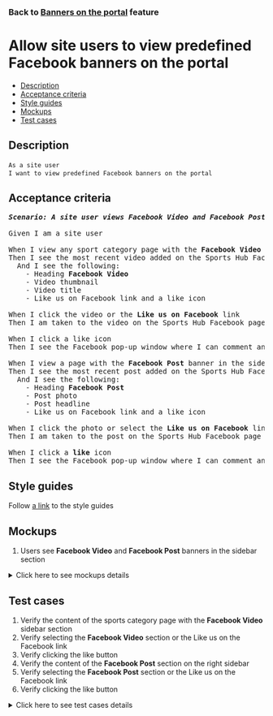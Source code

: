 ### Back to [Banners on the portal](../../README.md) feature

# Allow site users to view predefined Facebook banners on the portal

- [Description](#description)
- [Acceptance criteria](#acceptance-criteria)
- [Style guides](#style-guides)
- [Mockups](#mockups)
- [Test cases](#test-cases)

## Description

    As a site user
    I want to view predefined Facebook banners on the portal

## Acceptance criteria

<pre>
<b><i>Scenario: A site user views Facebook Video and Facebook Post banners in the sidebar section</i></b>

Given I am a site user

When I view any sport category page with the <b>Facebook Video</b> banner in the sidebar section
Then I see the most recent video added on the Sports Hub Facebook page
  And I see the following:
    - Heading <b>Facebook Video</b>
    - Video thumbnail
    - Video title
    - Like us on Facebook link and a like icon

When I click the video or the <b>Like us on Facebook</b> link
Then I am taken to the video on the Sports Hub Facebook page

When I click a like icon
Then I see the Facebook pop-up window where I can comment and like the video

When I view a page with the <b>Facebook Post</b> banner in the sidebar section
Then I see the most recent post added on the Sports Hub Facebook page
  And I see the following:
    - Heading <b>Facebook Post</b>
    - Post photo
    - Post headline
    - Like us on Facebook link and a like icon

When I click the photo or select the <b>Like us on Facebook</b> link
Then I am taken to the post on the Sports Hub Facebook page

When I click a <b>like</b> icon
Then I see the Facebook pop-up window where I can comment and like the post
</pre>

## Style guides

Follow [a link](https://www.figma.com/proto/0zkkf5WC77OSpvyD6YXpFE/Style-guides?page-id=0%3A1&node-id=19%3A5368&viewport=266%2C48%2C0.54&scaling=min-zoom&starting-point-node-id=19%3A5368) to the style guides

## Mockups

1. Users see <b>Facebook Video</b> and <b>Facebook Post</b> banners in the sidebar section

<details>
  <summary>Click here to see mockups details</summary>

**1. Users see Facebook Video and Facebook Post banners in the sidebar section:**

![Users see Facebook Video and Facebook Post banners in the sidebar section](/web_application_features/banners/images/banners_user_side.png)

</details>

## Test cases

1. Verify the content of the sports category page with the <b>Facebook Video</b> sidebar section
2. Verify selecting the <b>Facebook Video</b> section or the Like us on the Facebook link
3. Verify clicking the like button
4. Verify the content of the <b>Facebook Post</b> section on the right sidebar
5. Verify selecting the <b>Facebook Post</b> section or the Like us on the Facebook link
6. Verify clicking the like button

<details>
  <summary>Click here to see test cases details</summary>

### **#1. Verify the content of the sports category page with the Facebook Video sidebar section**

|Preconditions|Steps|Expected result
--------------|-----|----------
|- The <b>Facebook Video</b> banner is enabled|1) Select any sports category page with the <b>Facebook Video</b> section|1) The <b>Facebook Video</b> section contains the most recent video and the following:</br>- Heading <b>Facebook Video</b></br>- Video thumbnail</br>- Video title</br>- Like us on Facebook link and a like icon|

### **#2. Verify selecting the Facebook Video section or the Like us on the Facebook link**

|Preconditions|Steps|Expected result
--------------|-----|----------
|- The <b>Facebook Video</b> banner is enabled|1) Select any sports category page with the <b>Facebook Video</b> section</br>2) Click the <b>Facebook Video</b> section|2) The user is redirected to the Facebook video page|

### **#3. Verify clicking the like button**

|Preconditions|Steps|Expected result
--------------|-----|----------
|- The <b>Facebook Video</b> banner is enabled|1) Select any sports category page with the <b>Facebook Video</b> section</br>2) Click the <b>Like</b> button|2)  The Facebook pop-up window appears where I can comment and like the video|

### **#4. Verify the content of the Facebook Post section on the right sidebar**

|Preconditions|Steps|Expected result
--------------|-----|----------
|- The <b>Facebook Post</b> banner is enabled|1) Select any sports category page with the <b>Facebook Post</b> section|1) The <b>Facebook Post</b> section contains the most recent post and the following:</br>- Heading <b>Facebook Post</b></br>- Post photo</br>- Post headline</br>- Like us on Facebook link and a like icon|

### **#5. Verify selecting the Facebook Post section or the Like us on the Facebook link**

|Preconditions|Steps|Expected result
--------------|-----|----------
|- The <b>Facebook Post</b> banner is enabled|1) Select any sports category page with the <b>Facebook Post</b> section</br>2) Click the <b>Facebook Post</b> section|2) The user is redirected to the Facebook post page|

### **#6. Verify clicking the like button**

|Preconditions|Steps|Expected result
--------------|-----|----------
|- The <b>Facebook Post</b> banner is enabled|1) Select any sports category page with the <b>Facebook Post</b> section</br>2) Click the <b>Like</b> button|2) The Facebook pop-up window appears where I can comment and like the post|

</details>
